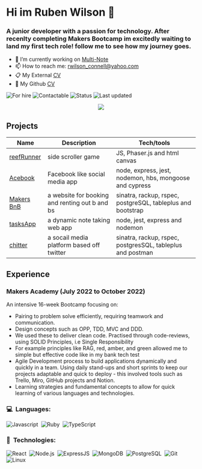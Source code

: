 # Hi im Ruben Wilson 👋

### A junior developer with a passion for technology. After recenlty completing Makers Bootcamp im excitedly waiting to land my first tech role! follow me to see how my journey goes.

- 🔭 I’m currently working on [Multi-Note](https://github.com/ruben-wilson/tasks-app) 
- 📫 How to reach me: rwilson_connell@yahoo.com
- 📋 My External [CV](https://github.com/ruben-wilson/CV/blob/master/Makers%20CV-%20Software%20Engineer%20.pdf)
- 🐙 My Github [CV](https://github.com/ruben-wilson/CV/blob/master/README.md)

![For hire](https://img.shields.io/badge/Available_for_hire-Yes-brightgreen) ![Contactable](https://img.shields.io/badge/Contactable-Absolutely_Anytime-yellow) ![Status](https://img.shields.io/badge/Status-Actively_searching_for_a_job-ff69b4) ![Last updated](https://img.shields.io/badge/Last_updated-October_2022-blue)

<p align="center">
	<a href="https://www.linkedin.com/in/ruben-wilson-6a774a254/">
		<img src="https://img.shields.io/badge/LinkedIn-0077B5?style=for-the-badge&logo=linkedin&logoColor=white" />
	</a>
</p>

## Projects 

| **Name** | **Description** | **Tech/tools** |
| ---      | ---             | ---            |
|[reefRunner](https://github.com/ruben-wilson/team-sea-urchins)| side scroller game | JS, Phaser.js and html canvas |
|[Acebook](https://github.com/ruben-wilson/acebook-node-slugs) | Facebook like social media app | node, express, jest, nodemon, hbs, mongoose and cypress |
|[Makers BnB](https://github.com/ruben-wilson/makersbnb)| a website for booking and renting out b and bs | sinatra, rackup, rspec, postgreSQL, tableplus and bootstrap |
|[tasksApp](https://github.com/ruben-wilson/tasks-app) | a dynamic note taking web app | node, jest, express and nodemon |
|[chitter](https://github.com/ruben-wilson/chitter-challenge) | a socail media platform based off twitter | sinatra, rackup, rspec, postgresSQL, tableplus and postman |

## Experience
### Makers Academy (July 2022 to October 2022)
An intensive 16-week Bootcamp focusing on:
- Pairing to problem solve efficiently, requiring teamwork and communication.
- Design concepts such as OPP, TDD, MVC and DDD.
- We used these to deliver clean code. Practised through code-reviews, using SOLID Principles, i.e Single Responsibility 
- For example principles like RAG, red, amber, and green allowed me to simple but effective code like in my bank tech test 
- Agile Development process to build applications dynamically and quickly in a team. Using daily stand-ups and short sprints to keep
	our projects adaptable and quick to deploy -  this involved tools such as Trello, Miro, GitHub projects and Notion.
- Learning strategies and fundamental concepts to allow for quick learning of various languages and technologies.


### 💻 &nbsp;Languages:

![Javascript](https://img.shields.io/badge/-Javascript-05122A?style=flat&logo=javascript)&nbsp;
![Ruby](https://img.shields.io/badge/-Ruby-05122A?style=flat&logo=ruby)&nbsp;
![TypeScript](https://img.shields.io/badge/-TypeScript-05122A?style=flat&logo=typescript)&nbsp;
	



### 🚀 &nbsp;Technologies:

![React](https://img.shields.io/badge/-React-05122A?style=flat&logo=react)&nbsp;
![Node.js](https://img.shields.io/badge/-Node.js-05122A?style=flat&logo=node.js)&nbsp;
![ExpressJS](https://img.shields.io/badge/-ExpressJS-05122A?style=flat&logo=express)&nbsp;
![MongoDB](https://img.shields.io/badge/-MongoDB-05122A?style=flat&logo=mongodb)&nbsp;
![PostgreSQL](https://img.shields.io/badge/-PostgreSQL-05122A?style=flat&logo=postgresql)&nbsp;
![Git](https://img.shields.io/badge/-Git-05122A?style=flat&logo=git)&nbsp;
![Linux](https://img.shields.io/badge/-Linux-05122A?style=flat&logo=linux)&nbsp;
